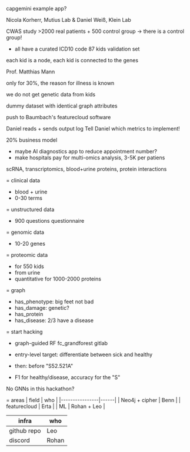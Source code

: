 

capgemini example app?

Nicola Korherr, Mutius Lab & Daniel Weiß, Klein Lab

CWAS study >2000 real patients + 500 control group -> there is a control group!
- all have a curated ICD10 code
87 kids validation set

each kid is a node, each kid is connected to the genes

Prof. Matthias Mann

only for 30%, the reason for illness is known

we do not get genetic data from kids

dummy dataset with identical graph attributes

push to Baumbach's featurecloud software

Daniel reads + sends output log
Tell Daniel which metrics to implement!

20% business model
- maybe AI diagnostics app to reduce appointment number?
- make hospitals pay for multi-omics analysis, 3-5K per patiens

scRNA, transcriptomics, blood+urine proteins, protein interactions

= clinical data
- blood + urine
- 0-30 terms

= unstructured data
- 900 questions questionnaire

= genomic data
- 10-20 genes

= proteomic data
- for 550 kids
- from urine
- quantitative for 1000-2000 proteins



= graph
- has_phenotype: big feet not bad
- has_damage: genetic?
- has_protein
- has_disease: 2/3 have a disease

= start hacking
- graph-guided RF fc_grandforest gitlab

- entry-level target: differentiate between sick and healthy
- then: before "S52.521A" 
- F1 for healthy/disease, accuracy for the "S"

No GNNs in this hackathon?

= areas
| field          | who  |
|----------------|------|
| Neo4j + cipher | Benn |
| featurecloud   | Erta |
| ML             | Rohan + Leo |



| infra       | who   |
|-------------|-------|
| github repo | Leo   |
| discord     | Rohan |















